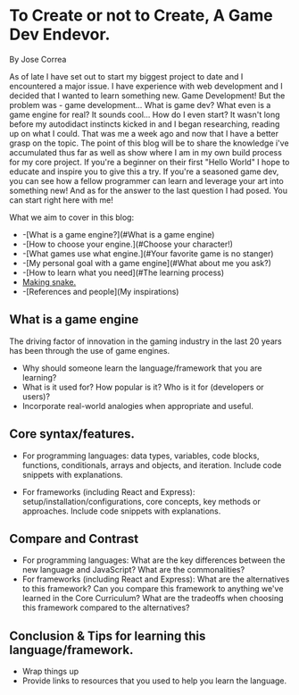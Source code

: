 # To Create or not to Create, A Game Dev Endevor. 

By Jose Correa

As of late I have set out to start my biggest project to date and I encountered a major issue. I have experience with web development and I decided that I wanted to learn something new. Game Development! But the problem was - game development... What is game dev? What even is a game engine for real? It sounds cool... How do I even start? It wasn't long before my autodidact instincts kicked in and I began researching, reading up on what I could. That was me a week ago and now that I have a better grasp on the topic. The point of this blog will be to share the knowledge i've accumulated thus far as well as show where I am in my own build process for my core project. If you're a beginner on their first "Hello World" I hope to educate and inspire you to give this a try. If you're a seasoned game dev, you can see how a fellow programmer can learn and leverage your art into something new! And as for the answer to the last question I had posed. You can start right here with me!  

What we aim to cover in this blog:
* -[What is a game engine?](#What is a game engine)
* -[How to choose your engine.](#Choose your character!)
* -[What games use what engine.](#Your favorite game is no stanger)
* -[My personal goal with a game engine](#What about me you ask?)
* -[How to learn what you need](#The learning process)
* [Making snake.](example)
* -[References and people](My inspirations)


## What is a game engine
The driving factor of innovation in the gaming industry in the last 20 years has been through the use of game engines. 
* Why should someone learn the language/framework that you are learning?
* What is it used for? How popular is it? Who is it for (developers or users)?
* Incorporate real-world analogies when appropriate and useful.

## Core syntax/features. 

* For programming languages: data types, variables, code blocks, functions, conditionals, arrays and objects, and iteration. Include code snippets with explanations.

* For frameworks (including React and Express): setup/installation/configurations, core concepts, key methods or approaches. Include code snippets with explanations.

## Compare and Contrast

* For programming languages: What are the key differences between the new language and JavaScript? What are the commonalities?
* For frameworks (including React and Express): What are the alternatives to this framework? Can you compare this framework to anything we've learned in the Core Curriculum? What are the tradeoffs when choosing this framework compared to the alternatives?

## Conclusion & Tips for learning this language/framework.

* Wrap things up
* Provide links to resources that you used to help you learn the language.
